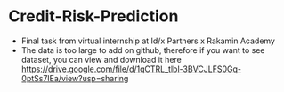 # Credit-Risk-Prediction
- Final task from virtual internship at Id/x Partners x Rakamin Academy
- The data is too large to add on github, therefore if you want to see dataset, you can view and download it here https://drive.google.com/file/d/1qCTRL_tlbl-3BVCJLFS0Gq-0ptSs7IEa/view?usp=sharing
